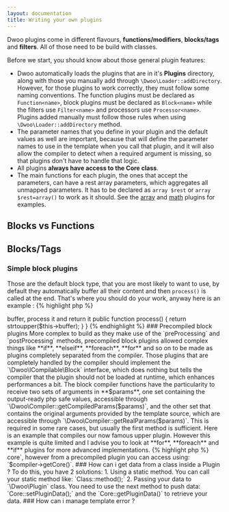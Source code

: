 ```yaml
---
layout: documentation
title: Writing your own plugins
---
```


Dwoo plugins come in different flavours, **functions/modifiers**, **blocks/tags** and **filters**. All of those need to be build with classes.

Before we start, you should know about those general plugin features:

* Dwoo automatically loads the plugins that are in it's **Plugins** directory, along with those you manually add through `\Dwoo\Loader::addDirectory`.
However, for those plugins to work correctly, they must follow some naming conventions. The function plugins must be declared as `Function<name>`, block plugins must be declared as `Block<name>` while the filters use `Filter<name>` and processors use `Processor<name>`. Plugins added manually must follow those rules when using `\Dwoo\Loader::addDirectory` method.
* The parameter names that you define in your plugin and the default values as well are important, because that will define the parameter names to use in the template when you call that plugin, and it will also allow the compiler to detect when a required argument is missing, so that plugins don't have to handle that logic.
* All plugins **always have access to the Core class**.
* The main functions for each plugin, the ones that accept the parameters, can have a rest array parameters, which aggregates all unmapped parameters. It has to be declared as `array $rest` or `array $rest=array()` to work as it should. See the [array](https://github.com/emulienfou/dwoo/wiki/Helpers:array) and [math](https://github.com/emulienfou/dwoo/wiki/Functions:math) plugins for examples.

## Blocks vs Functions

## Blocks/Tags

### Simple block plugins
Those are the default block type, that you are most likely to want to use, by default they automatically buffer all their content and then `process()` is called at the end. That's where you should do your work, anyway here is an example :
{% highlight php %}
<?php
use Dwoo\Block\Plugin;
class BlockUpper extends Plugin {
    // parameters go here if you need any settings
    public function init() {
    }

    // this can be ommitted, it's called once when the block ends, don't implement if you don't need it
    public function end() {
    }

    // this is called when the block is required to output it's data, it should read $this->buffer, process it and return it
	public function process() {
	return strtoupper($this->buffer);
	}
}
{% endhighlight %}

### Precompiled block plugins
More complex to build as they make use of the `preProcessing` and `postProcessing` methods, precompiled block plugins allowed complex things like **if**, **elseif**, **foreach**, **for** and so on to be made as plugins completely separated from the compiler.
Those plugins that are completely handled by the compiler should implement the `\Dwoo\ICompilable\Block` interface, which does nothing but tells the compiler that the plugin should not be loaded at runtime, which enhances performances a bit.
The block compiler functions have the particularity to receive two sets of arguments in **$params**, one set containing the output-ready php safe values, accessible through `\Dwoo\Compiler::getCompiledParams($params)`, and the other set that contains the original arguments provided by the template source, which are accessible through `\Dwoo\Compiler::getRealParams($params)`. This is required in some rare cases, but usually the first method is sufficient.
Here is an example that compiles our now famous upper plugin. However this example is quite limited and I advise you to look at **for**, **foreach** and **if** plugins for more advanced implementations.
{% highlight php %}
<?php
use Dwoo\Block\Plugin;
use Dwoo\Compiler;
use Dwoo\ICompilable\Block;
class BlockUpper extends Plugin implements Block {

    public function begin() {

    }

    public static function preProcessing(Compiler $compiler, array $params, $prepend, $append, $type) {
        return Compiler::PHP_OPEN.$prepend.' ob_start(); '.$append . Compiler::PHP_CLOSE;
    }

    public static function postProcessing(Compiler $compiler, array $params, $prepend, $append, $content) {
        // the block is responsible for outputting it's entire content (passed as $content),
        // so you can transform it and then return it, but in this case we don't because
        // we want the content to be uppercased at runtime and not at compile time
        return $content . Compiler::PHP_OPEN.$prepend.' $tmp = ob_get_clean(); echo strtoupper($tmp); '.$append . Compiler::PHP_CLOSE;
    }
}
{% endhighlight %}

## Functions/Modifiers

### Simple modifier plugin
{% highlight php %}
<?php
use Dwoo\Plugin;
class FunctionUpper extends Plugin {

    public function process($value) {
        return strtoupper($value);
    }
}
{% endhighlight %}

### Precompiled modifier plugin
{% highlight php %}
<?php
use Dwoo\Compiler;
use Dwoo\ICompilable;
use Dwoo\Plugin;
class FunctionUpper extends Plugin implements ICompilable {

    public static function compile(Compiler $compiler, $value) {
        return 'strotoupper('.$value.')';
    }
}
{% endhighlight %}

## FAQ

### How can i access to a Core object ?

From a simple plugin you can access using: `$this->core`, however from a precompiled plugin you can access using: `$compiler->getCore()`.

### How can i get data from a class inside a Plugin ?
To do this, you have 2 solutions:

1. Using a static method. You can call your static method like: `Class::method();`
2. Passing your data to `\Dwoo\Plugin` class. You need to use the next method to push data: `Core::setPluginData();` and the `Core::getPluginData()` to retrieve your data.

### How can i manage template error ?